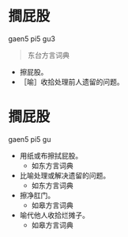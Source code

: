 



# 𢵧屁股
gaen5 pi5 gu3
> 东台方言词典
- 擦屁股。
- ［喻］收拾处理前人遗留的问题。

# 𢵧屁股
gaen5 pi5 gu
+ 用纸或布擦拭屁股。
  * 如东方言词典
+ 比喻处理或解决遗留的问题。
  * 如东方言词典
+ 擦净肛门。
  * 如皋方言词典
+ 喻代他人收拾烂摊子。
  * 如皋方言词典
